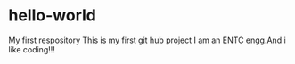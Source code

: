 # hello-world
My first respository
This is my first git hub project
I am an ENTC engg.And i like coding!!!
